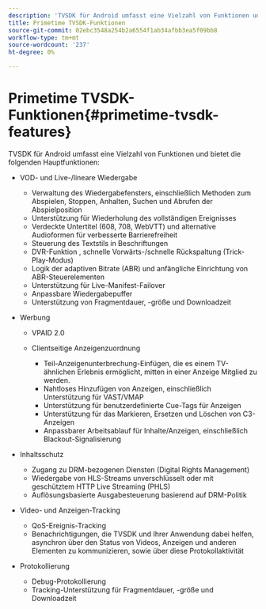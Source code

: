 ```yaml
---
description: 'TVSDK für Android umfasst eine Vielzahl von Funktionen und bietet die folgenden Hauptfunktionen: '
title: Primetime TVSDK-Funktionen
source-git-commit: 02ebc3548a254b2a6554f1ab34afbb3ea5f09bb8
workflow-type: tm+mt
source-wordcount: '237'
ht-degree: 0%

---
```


# Primetime TVSDK-Funktionen{#primetime-tvsdk-features}

TVSDK für Android umfasst eine Vielzahl von Funktionen und bietet die folgenden Hauptfunktionen:

* VOD- und Live-/lineare Wiedergabe

   * Verwaltung des Wiedergabefensters, einschließlich Methoden zum Abspielen, Stoppen, Anhalten, Suchen und Abrufen der Abspielposition
   * Unterstützung für Wiederholung des vollständigen Ereignisses
   * Verdeckte Untertitel (608, 708, WebVTT) und alternative Audioformen für verbesserte Barrierefreiheit
   * Steuerung des Textstils in Beschriftungen
   * DVR-Funktion , schnelle Vorwärts-/schnelle Rückspaltung (Trick-Play-Modus)
   * Logik der adaptiven Bitrate (ABR) und anfängliche Einrichtung von ABR-Steuerelementen
   * Unterstützung für Live-Manifest-Failover
   * Anpassbare Wiedergabepuffer
   * Unterstützung von Fragmentdauer, -größe und Downloadzeit

* Werbung

   * VPAID 2.0
   * Clientseitige Anzeigenzuordnung

      * Teil-Anzeigenunterbrechung-Einfügen, die es einem TV-ähnlichen Erlebnis ermöglicht, mitten in einer Anzeige Mitglied zu werden.
      * Nahtloses Hinzufügen von Anzeigen, einschließlich Unterstützung für VAST/VMAP
      * Unterstützung für benutzerdefinierte Cue-Tags für Anzeigen
      * Unterstützung für das Markieren, Ersetzen und Löschen von C3-Anzeigen
      * Anpassbarer Arbeitsablauf für Inhalte/Anzeigen, einschließlich Blackout-Signalisierung

* Inhaltsschutz

   * Zugang zu DRM-bezogenen Diensten (Digital Rights Management)
   * Wiedergabe von HLS-Streams unverschlüsselt oder mit geschütztem HTTP Live Streaming (PHLS)
   * Auflösungsbasierte Ausgabesteuerung basierend auf DRM-Politik

* Video- und Anzeigen-Tracking

   * QoS-Ereignis-Tracking
   * Benachrichtigungen, die TVSDK und Ihrer Anwendung dabei helfen, asynchron über den Status von Videos, Anzeigen und anderen Elementen zu kommunizieren, sowie über diese Protokollaktivität

* Protokollierung

   * Debug-Protokollierung
   * Tracking-Unterstützung für Fragmentdauer, -größe und Downloadzeit
